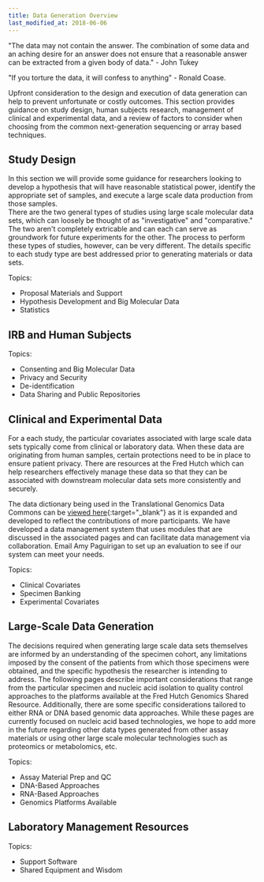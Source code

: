 ```yaml
---
title: Data Generation Overview
last_modified_at: 2018-06-06
---
```


"The data may not contain the answer. The combination of some data and an aching desire for an answer does not ensure that a reasonable answer can be extracted from a given body of data." - John Tukey  

"If you torture the data, it will confess to anything" - Ronald Coase.

Upfront consideration to the design and execution of data generation can help to prevent unfortunate or costly outcomes.  This section provides guidance on study design, human subjects research, management of clinical and experimental data, and a review of factors to consider when choosing from the common next-generation sequencing or array based techniques.  

## Study Design
In this section we will provide some guidance for researchers looking to develop a hypothesis that will have reasonable statistical power, identify the appropriate set of samples, and execute a large scale data production from those samples.  
There are the two general types of studies using large scale molecular data sets, which can loosely be thought of as "investigative" and "comparative."  The two aren't completely extricable and can each can serve as groundwork for future experiments for the other.  The process to perform these types of studies, however, can be very different.  The details specific to each study type are best addressed prior to generating materials or data sets.  

Topics:
* Proposal Materials and Support
* Hypothesis Development and Big Molecular Data
* Statistics

## IRB and Human Subjects
Topics:
* Consenting and Big Molecular Data
* Privacy and Security
* De-identification
* Data Sharing and Public Repositories

## Clinical and Experimental Data
For a each study, the particular covariates associated with large scale data sets typically come from clinical or laboratory data. When these data are originating from human samples, certain protections need to be in place to ensure patient privacy.  There are resources at the Fred Hutch which can help researchers effectively manage these data so that they can be associated with downstream molecular data sets more consistently and securely.  

The data dictionary being used in the Translational Genomics Data Commons can be [viewed here](https://translationalgenomics.fredhutch.org/annotations.html){:target="_blank"}<!--_--> as it is expanded and developed to reflect the contributions of more participants.  We have developed a data management system that uses modules that are discussed in the associated pages and can facilitate data management via collaboration.  Email Amy Paguirigan to set up an evaluation to see if our system can meet your needs.  

Topics:
* Clinical Covariates
* Specimen Banking  
* Experimental Covariates

## Large-Scale Data Generation
The decisions required when generating large scale data sets themselves are informed by an understanding of the specimen cohort, any limitations imposed by the consent of the patients from which those specimens were obtained, and the specific hypothesis the researcher is intending to address.  The following pages describe important considerations that range from the particular specimen and nucleic acid isolation to quality control approaches to the platforms available at the Fred Hutch Genomics Shared Resource.  Additionally, there are some specific considerations tailored to either RNA or DNA based genomic data approaches.  While these pages are currently focused on nucleic acid based technologies, we hope to add more in the future regarding other data types generated from other assay materials or using other large scale molecular technologies such as proteomics or metabolomics, etc.  

Topics:
* Assay Material Prep and QC
* DNA-Based Approaches
* RNA-Based Approaches
* Genomics Platforms Available

## Laboratory Management Resources
Topics:
* Support Software
* Shared Equipment and Wisdom
